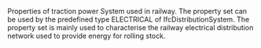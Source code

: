 Properties of traction power System used in railway. The property set can be used by the predefined type ELECTRICAL of IfcDistributionSystem. The property set is mainly used to characterise the railway electrical distribution network used to provide energy for rolling stock.
